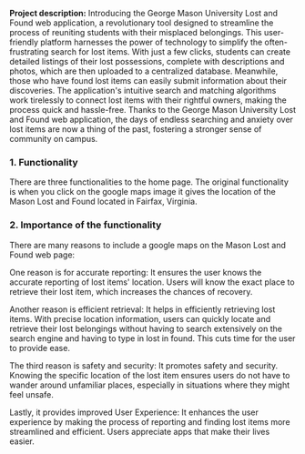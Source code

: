 

**Project description:** Introducing the George Mason University Lost and Found web application, a revolutionary tool designed to streamline the process of reuniting students with their misplaced belongings. This user-friendly platform harnesses the power of technology to simplify the often-frustrating search for lost items. With just a few clicks, students can create detailed listings of their lost possessions, complete with descriptions and photos, which are then uploaded to a centralized database. Meanwhile, those who have found lost items can easily submit information about their discoveries. The application's intuitive search and matching algorithms work tirelessly to connect lost items with their rightful owners, making the process quick and hassle-free. Thanks to the George Mason University Lost and Found web application, the days of endless searching and anxiety over lost items are now a thing of the past, fostering a stronger sense of community on campus.

### 1. Functionality

There are three functionalities to the home page. The original functionality is when you click on the google maps image it gives the location of the Mason Lost and Found located in Fairfax, Virginia. 


### 2. Importance of the functionality
There are many reasons to include a google maps on the Mason Lost and Found web page:

One reason is for accurate reporting: It ensures the user knows the accurate reporting of lost items' location.  Users will know the exact place to retrieve their lost item, which increases the chances of recovery.

Another reason is efficient retrieval: It helps in efficiently retrieving lost items. With precise location information, users can quickly locate and retrieve their lost belongings without having to search extensively on the search engine and having to type in lost in found. This cuts time for the user to provide ease. 

The third reason is safety and security: It promotes safety and security. Knowing the specific location of the lost item ensures users do not have to wander around unfamiliar places, especially in situations where they might feel unsafe.

Lastly, it provides improved User Experience: It enhances the user experience by making the process of reporting and finding lost items more streamlined and efficient. Users appreciate apps that make their lives easier.

